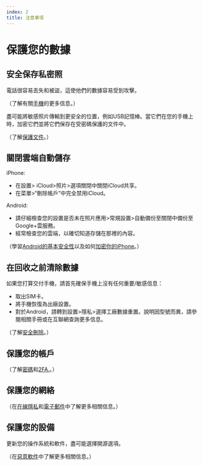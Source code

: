 ```yaml
---
index: 2
title: 注意事項
---
```

# 保護您的數據

## 安全保存私密照

電話很容易丟失和被盜，這使他們的數據容易受到攻擊。

（了解有關[手機](umbrella://communications/mobile-phones/beginner)的更多信息。）

盡可能將敏感照片傳輸到更安全的位置，例如USB記憶棒。當它們在您的手機上時，加密它們並將它們保存在受密碼保護的文件中。

（了解[保護文件](umbrella://information/protecting-files)。）

## 關閉雲端自動儲存

iPhone:

* 在設置> iCloud>照片>選項關閉中關閉iCloud共享。
* 在菜單>“刪除帳戶”中完全禁用iCloud。

Android:

* 請仔細檢查您的設置是否未在照片應用>常規設置>自動備份至關閉中備份至Google+雲服務。
* 經常檢查您的雲端，以確切知道存儲在那裡的內容。

（學習[Android的基本安全性](umbrella://tools/other/s_android.md)以及如何[加密你的iPhone](umbrella://tools/encryption/s_encrypt-your-iphone.md)。）

## 在回收之前清除數據

如果您打算交付手機，請首先確保手機上沒有任何重要/敏感信息：

*   取出SIM卡。
*   將手機恢復為出廠設置。
*   對於Android，請轉到設置>隱私>選擇工廠數據重置。說明因型號而異，請參閱相關手冊或在互聯網查詢更多信息。

（了解[安全刪除](umbrella://information/safely-deleting)。）

## 保護您的帳戶

（了解[密碼](umbrella://information/passwords/beginner)和[2FA.](umbrella://information/passwords/advanced)。）

## 保護您的網絡

（在[在線隱私](umbrella://communications/online-privacy/beginner)和[電子郵件](umbrella://communications/email/beginner)中了解更多相關信息。）

## 保護您的設備

更新您的操作系統和軟件，盡可能選擇開源選項。

（在[惡意軟件](umbrella://information/malware/beginner)中了解更多相關信息。）
